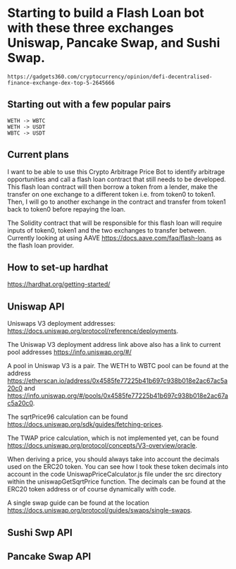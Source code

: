 

# Starting to build a Flash Loan bot with these three exchanges Uniswap, Pancake Swap, and Sushi Swap.
    https://gadgets360.com/cryptocurrency/opinion/defi-decentralised-finance-exchange-dex-top-5-2645666

## Starting out with a few popular pairs
    WETH -> WBTC
    WETH -> USDT
    WBTC -> USDT

## Current plans

I want to be able to use this Crypto Arbitrage Price Bot to identify arbitrage opportunities and call a flash loan contract that still needs to be developed. This flash loan contract will then borrow a token from a lender, make the transfer on one exchange to a different token i.e. from token0 to token1. Then, I will go to another exchange in the contract and transfer from token1 back to token0 before repaying the loan.

The Solidity contract that will be responsible for this flash loan will require inputs of token0, token1 and the two exchanges to transfer between. Currently looking at using AAVE https://docs.aave.com/faq/flash-loans as the flash loan provider.

## How to set-up hardhat
https://hardhat.org/getting-started/

## Uniswap API
Uniswaps V3 deployment addresses: https://docs.uniswap.org/protocol/reference/deployments.

The Uniswap V3 deployment address link above also has a link to current pool addresses https://info.uniswap.org/#/

A pool in Uniswap V3 is a pair. The WETH to WBTC pool can be found at the address https://etherscan.io/address/0x4585fe77225b41b697c938b018e2ac67ac5a20c0 and https://info.uniswap.org/#/pools/0x4585fe77225b41b697c938b018e2ac67ac5a20c0.

The sqrtPrice96 calculation can be found https://docs.uniswap.org/sdk/guides/fetching-prices.

The TWAP price calculation, which is not implemented yet, can be found https://docs.uniswap.org/protocol/concepts/V3-overview/oracle.

When deriving a price, you should always take into account the decimals used on the ERC20 token. You can see how I took these token decimals into account in the code UniswapPriceCalculator.js file under the src directory within the uniswapGetSqrtPrice function. The decimals can be found at the ERC20 token address or of course dynamically with code.

A single swap guide can be found at the location https://docs.uniswap.org/protocol/guides/swaps/single-swaps.

## Sushi Swp API

## Pancake Swap API
